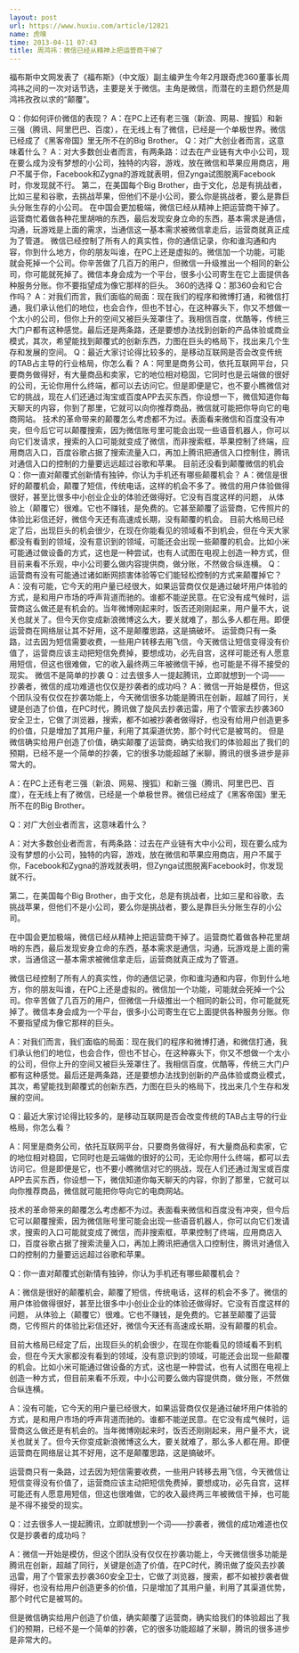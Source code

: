 ```yaml
---
layout: post
url: https://www.huxiu.com/article/12821
name: 虎嗅
time: 2013-04-11 07:43
title: 周鸿祎：微信已经从精神上把运营商干掉了
---
```

福布斯中文网发表了《福布斯》（中文版）副主编尹生今年2月跟奇虎360董事长周鸿祎之间的一次对话节选，主要是关于微信。主角是微信，而潜在的主题仍然是周鸿祎孜孜以求的“颠覆”。

Q：你如何评价微信的表现？ A：在PC上还有老三强（新浪、网易、搜狐）和新三强（腾讯、阿里巴巴、百度），在无线上有了微信，已经是一个单极世界。微信已经成了《黑客帝国》里无所不在的Big Brother。 Q：对广大创业者而言，这意味着什么？ A：对大多数创业者而言，有两条路：过去在产业链有大中小公司，现在要么成为没有梦想的小公司，独特的内容，游戏，放在微信和苹果应用商店，用户不属于你，Facebook和Zygna的游戏就表明，但Zynga试图脱离Facebook时，你发现就不行。 第二，在美国每个Big Brother，由于文化，总是有挑战者，比如三星和谷歌，去挑战苹果，但他们不是小公司，要么你是挑战者，要么是靠巨头分账生存的小公司。 在中国会更加极端，微信已经从精神上把运营商干掉了。运营商忙着做各种花里胡哨的东西，最后发现安身立命的东西，基本需求是通信，沟通，玩游戏是上面的需求，当通信这一基本需求被微信拿走后，运营商就真正成为了管道。 微信已经控制了所有人的真实性，你的通信记录，你和谁沟通和内容，你到什么地方，你的朋友叫谁，在PC上还是虚拟的。微信加一个功能，可能就会死掉一个公司。你辛苦做了几百万的用户，但微信一升级推出一个相同的新公司，你可能就死掉了。微信本身会成为一个平台，很多小公司寄生在它上面提供各种服务分账。你不要指望成为像它那样的巨头。 360的选择 Q：那360会和它合作吗？ A：对我们而言，我们面临的局面：现在我们的程序和微博打通，和微信打通，我们承认他们的地位，也会合作，但也不甘心，在这种寡头下，你又不想做一个太小的公司，但你上升的空间又被巨头笼罩住了。我相信百度，优酷等，传统三大门户都有这种感觉。最后还是两条路，还是要想办法找到创新的产品体验或商业模式，其次，希望能找到颠覆式的创新东西，力图在巨头的格局下，找出来几个生存和发展的空间。 Q：最近大家讨论得比较多的，是移动互联网是否会改变传统的TAB占主导的行业格局，你怎么看？ A：阿里是商务公司，依托互联网平台，只要商务做得好，有大量商品和卖家，它的地位相对稳固，它同时也是云端做的很好的公司，无论你用什么终端，都可以去访问它。但是即便是它，也不要小瞧微信对它的挑战，现在人们还通过淘宝或百度APP去买东西，你设想一下，微信知道你每天聊天的内容，你到了那里，它就可以向你推荐商品，微信就可能把你导向它的电商网站。 技术的革命带来的颠覆怎么考虑都不为过。表面看来微信和百度没有冲突，但今后它可以颠覆搜索，因为微信账号里可能会出现一些语音机器人，你可以向它们发请求，搜索的入口可能就变成了微信，而非搜索框，苹果控制了终端，应用商店入口，百度谷歌占据了搜索流量入口，再加上腾讯把通信入口控制住，腾讯对通信入口的控制的力量要远远超过谷歌和苹果。 目前还没看到颠覆微信的机会 Q：你一直对颠覆式创新情有独钟，你认为手机还有哪些颠覆机会？ A：微信是很好的颠覆机会，颠覆了短信，传统电话，这样的机会不多了。微信的用户体验做得很好，甚至比很多中小创业企业的体验还做得好。它没有百度这样的问题， 从体验上（颠覆它）很难。它也不赚钱，是免费的。它甚至颠覆了运营商，它传照片的体验比彩信还好，微信今天还有高速成长期，没有颠覆的机会。 目前大格局已经定了后，出现巨头的机会很少，在现在你能看见的领域看不到机会，但在今天大家都没有看到的领域，没有意识到的领域，可能还会出现一些颠覆的机会。比如小米可能通过做设备的方式，这也是一种尝试，也有人试图在电视上创造一种方式，但目前来看不乐观，中小公司要么做内容提供商，做分账，不然做合纵连横。 Q：运营商有没有可能通过诸如断网损害体验等它们能轻松控制的方式来颠覆掉它？ A：没有可能，它今天的用户量已经很大，如果运营商仅仅是通过破坏用户体验的方式，是和用户市场的呼声背道而驰的。谁都不能逆民意。在它没有成气候时，运营商这么做还是有机会的。当年微博刚起来时，饭否还刚刚起来，用户量不大，说关也就关了。但今天你变成新浪微博这么大，要关就难了，那么多人都在用。即便运营商在网络层让其不好用，这不是颠覆思路，这是搞破坏。 运营商只有一条路，过去因为短信需要收费，一些用户转移去用飞信，今天微信让短信变得没有价值了，运营商应该主动把短信免费掉，要想成功，必先自宫，这样可能还有人愿意用短信，但这也很难做，它的收入最终两三年被微信干掉，也可能是不得不接受的现实。 微信不是简单的抄袭 Q：过去很多人一提起腾讯，立即就想到一个词——抄袭者，微信的成功难道也仅仅是抄袭者的成功吗？ A：微信一开始是模仿，但这个团队没有仅仅在抄袭功能上，今天微信很多功能是腾讯在创新，超越了同行，关键是创造了价值，在PC时代，腾讯做了旋风去抄袭迅雷，用了个管家去抄袭360安全卫士，它做了浏览器，搜索，都不如被抄袭者做得好，也没有给用户创造更多的价值，只是增加了其用户量，利用了其渠道优势，那个时代它是被骂的。 但是微信确实给用户创造了价值，确实颠覆了运营商，确实给我们的体验超出了我们的预期，已经不是一个简单的抄袭，它的很多功能超越了米聊，腾讯的很多进步是非常大的。

A：在PC上还有老三强（新浪、网易、搜狐）和新三强（腾讯、阿里巴巴、百度），在无线上有了微信，已经是一个单极世界。微信已经成了《黑客帝国》里无所不在的Big Brother。

Q：对广大创业者而言，这意味着什么？

A：对大多数创业者而言，有两条路：过去在产业链有大中小公司，现在要么成为没有梦想的小公司，独特的内容，游戏，放在微信和苹果应用商店，用户不属于你，Facebook和Zygna的游戏就表明，但Zynga试图脱离Facebook时，你发现就不行。

第二，在美国每个Big Brother，由于文化，总是有挑战者，比如三星和谷歌，去挑战苹果，但他们不是小公司，要么你是挑战者，要么是靠巨头分账生存的小公司。

在中国会更加极端，微信已经从精神上把运营商干掉了。运营商忙着做各种花里胡哨的东西，最后发现安身立命的东西，基本需求是通信，沟通，玩游戏是上面的需求，当通信这一基本需求被微信拿走后，运营商就真正成为了管道。

微信已经控制了所有人的真实性，你的通信记录，你和谁沟通和内容，你到什么地方，你的朋友叫谁，在PC上还是虚拟的。微信加一个功能，可能就会死掉一个公司。你辛苦做了几百万的用户，但微信一升级推出一个相同的新公司，你可能就死掉了。微信本身会成为一个平台，很多小公司寄生在它上面提供各种服务分账。你不要指望成为像它那样的巨头。

A：对我们而言，我们面临的局面：现在我们的程序和微博打通，和微信打通，我们承认他们的地位，也会合作，但也不甘心，在这种寡头下，你又不想做一个太小的公司，但你上升的空间又被巨头笼罩住了。我相信百度，优酷等，传统三大门户都有这种感觉。最后还是两条路，还是要想办法找到创新的产品体验或商业模式，其次，希望能找到颠覆式的创新东西，力图在巨头的格局下，找出来几个生存和发展的空间。

Q：最近大家讨论得比较多的，是移动互联网是否会改变传统的TAB占主导的行业格局，你怎么看？

A：阿里是商务公司，依托互联网平台，只要商务做得好，有大量商品和卖家，它的地位相对稳固，它同时也是云端做的很好的公司，无论你用什么终端，都可以去访问它。但是即便是它，也不要小瞧微信对它的挑战，现在人们还通过淘宝或百度APP去买东西，你设想一下，微信知道你每天聊天的内容，你到了那里，它就可以向你推荐商品，微信就可能把你导向它的电商网站。

技术的革命带来的颠覆怎么考虑都不为过。表面看来微信和百度没有冲突，但今后它可以颠覆搜索，因为微信账号里可能会出现一些语音机器人，你可以向它们发请求，搜索的入口可能就变成了微信，而非搜索框，苹果控制了终端，应用商店入口，百度谷歌占据了搜索流量入口，再加上腾讯把通信入口控制住，腾讯对通信入口的控制的力量要远远超过谷歌和苹果。

Q：你一直对颠覆式创新情有独钟，你认为手机还有哪些颠覆机会？

A：微信是很好的颠覆机会，颠覆了短信，传统电话，这样的机会不多了。微信的用户体验做得很好，甚至比很多中小创业企业的体验还做得好。它没有百度这样的问题， 从体验上（颠覆它）很难。它也不赚钱，是免费的。它甚至颠覆了运营商，它传照片的体验比彩信还好，微信今天还有高速成长期，没有颠覆的机会。

目前大格局已经定了后，出现巨头的机会很少，在现在你能看见的领域看不到机会，但在今天大家都没有看到的领域，没有意识到的领域，可能还会出现一些颠覆的机会。比如小米可能通过做设备的方式，这也是一种尝试，也有人试图在电视上创造一种方式，但目前来看不乐观，中小公司要么做内容提供商，做分账，不然做合纵连横。

A：没有可能，它今天的用户量已经很大，如果运营商仅仅是通过破坏用户体验的方式，是和用户市场的呼声背道而驰的。谁都不能逆民意。在它没有成气候时，运营商这么做还是有机会的。当年微博刚起来时，饭否还刚刚起来，用户量不大，说关也就关了。但今天你变成新浪微博这么大，要关就难了，那么多人都在用。即便运营商在网络层让其不好用，这不是颠覆思路，这是搞破坏。

运营商只有一条路，过去因为短信需要收费，一些用户转移去用飞信，今天微信让短信变得没有价值了，运营商应该主动把短信免费掉，要想成功，必先自宫，这样可能还有人愿意用短信，但这也很难做，它的收入最终两三年被微信干掉，也可能是不得不接受的现实。

Q：过去很多人一提起腾讯，立即就想到一个词——抄袭者，微信的成功难道也仅仅是抄袭者的成功吗？

A：微信一开始是模仿，但这个团队没有仅仅在抄袭功能上，今天微信很多功能是腾讯在创新，超越了同行，关键是创造了价值，在PC时代，腾讯做了旋风去抄袭迅雷，用了个管家去抄袭360安全卫士，它做了浏览器，搜索，都不如被抄袭者做得好，也没有给用户创造更多的价值，只是增加了其用户量，利用了其渠道优势，那个时代它是被骂的。

但是微信确实给用户创造了价值，确实颠覆了运营商，确实给我们的体验超出了我们的预期，已经不是一个简单的抄袭，它的很多功能超越了米聊，腾讯的很多进步是非常大的。

